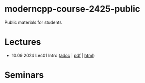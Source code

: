 # moderncpp-course-2425-public
Public materials for students

# Lectures

- 10.09.2024 Lec01 Intro ([adoc](/lec-01-01/lec-01-01.adoc) | [pdf](/lec-01-01/lec-01-01.pdf) | [html](/lec-01-01/html/С++.html))

# Seminars